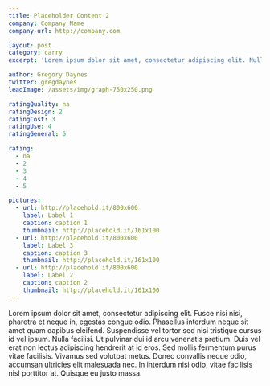 ```yaml
---
title: Placeholder Content 2
company: Company Name
company-url: http://company.com

layout: post
category: carry
excerpt: 'Lorem ipsum dolor sit amet, consectetur adipiscing elit. Nullam sodales lorem a scelerisque bibendum. Nam eu turpis vitae orci elementum tristique. Donec vehicula nunc et iaculis viverra. Maecenas eu lobortis nisi. Fusce sodales nisl massa, eget tincidunt risus mollis et. Fusce et blandit lacus. Mauris ac lorem in nibh pulvinar pharetra.'

author: Gregory Daynes
twitter: gregdaynes
leadImage: /assets/img/graph-750x250.png

ratingQuality: na
ratingDesign: 2
ratingCost: 3
ratingUse: 4
ratingGeneral: 5

rating:
  - na
  - 2
  - 3
  - 4
  - 5

pictures:
  - url: http://placehold.it/800x600
    label: Label 1
    caption: caption 1
    thumbnail: http://placehold.it/161x100
  - url: http://placehold.it/800x600
    label: Label 3
    caption: caption 3
    thumbnail: http://placehold.it/161x100
  - url: http://placehold.it/800x600
    label: Label 2
    caption: caption 2
    thumbnail: http://placehold.it/161x100
---
```


Lorem ipsum dolor sit amet, consectetur adipiscing elit. Fusce nisi nisi, pharetra et neque in, egestas congue odio. Phasellus interdum neque sit amet quam dapibus eleifend. Suspendisse vel tortor sed nisi tristique cursus id vel ipsum. Nulla facilisi. Ut pulvinar dui id arcu venenatis pretium. Duis vel erat non lectus adipiscing hendrerit at id eros. Sed mollis fermentum purus vitae facilisis. Vivamus sed volutpat metus. Donec convallis neque odio, accumsan ultricies elit malesuada nec. In interdum nisi odio, vitae facilisis nisl porttitor at. Quisque eu justo massa.